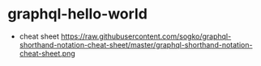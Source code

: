 # graphql-hello-world

- cheat sheet
  https://raw.githubusercontent.com/sogko/graphql-shorthand-notation-cheat-sheet/master/graphql-shorthand-notation-cheat-sheet.png
